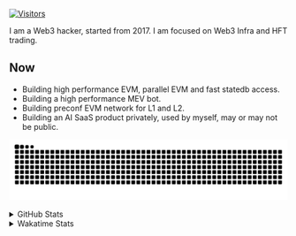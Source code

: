 <!-- markdownlint-disable MD041 MD010 MD033 -->
[![Visitors](https://api.visitorbadge.io/api/daily?path=Akagi201%2FAkagi201&label=Visitors%20Today&countColor=%2337d67a)](https://visitorbadge.io/status?path=Akagi201%2FAkagi201)

I am a Web3 hacker, started from 2017. I am focused on Web3 Infra and HFT trading.

## Now

* Building high performance EVM, parallel EVM and fast statedb access.
* Building a high performance MEV bot.
* Building preconf EVM network for L1 and L2.
* Building an AI SaaS product privately, used by myself, may or may not be public.

[![github contribution grid snake animation](https://raw.githubusercontent.com/Akagi201/Akagi201/output/github-contribution-grid-snake.svg#gh-light-mode-only)](https://github.com/Akagi201)

<details>
<summary>GitHub Stats</summary>
  <a href="https://github.com/Akagi201"><img alt="Profile Detail" src="https://raw.githubusercontent.com/Akagi201/Akagi201/master/profile-summary-card-output/dracula/0-profile-details.svg" /></a>
  <a href="https://github.com/Akagi201"><img alt="Github Stats" src="https://raw.githubusercontent.com/Akagi201/Akagi201/master/profile-summary-card-output/dracula/3-stats.svg" /></a>
  <a href="https://github.com/Akagi201"><img alt="Lang By Commits" src="https://raw.githubusercontent.com/Akagi201/Akagi201/master/profile-summary-card-output/dracula/2-most-commit-language.svg" /></a>
</details>

<details>
<summary>Wakatime Stats</summary>
<br>

<!--START_SECTION:waka-->

```txt
From: 30 November 2024 - To: 07 December 2024

Total Time: 45 hrs 2 mins

Other         17 hrs 59 mins  ██████████░░░░░░░░░░░░░░░   39.95 %
Rust          16 hrs 42 mins  █████████▒░░░░░░░░░░░░░░░   37.11 %
sh            4 hrs           ██▒░░░░░░░░░░░░░░░░░░░░░░   08.89 %
Go            2 hrs 29 mins   █▒░░░░░░░░░░░░░░░░░░░░░░░   05.55 %
TOML          54 mins         ▓░░░░░░░░░░░░░░░░░░░░░░░░   02.02 %
Markdown      43 mins         ▒░░░░░░░░░░░░░░░░░░░░░░░░   01.62 %
Python        38 mins         ▒░░░░░░░░░░░░░░░░░░░░░░░░   01.44 %
XML           21 mins         ▒░░░░░░░░░░░░░░░░░░░░░░░░   00.81 %
JSON          21 mins         ▒░░░░░░░░░░░░░░░░░░░░░░░░   00.78 %
HTML          18 mins         ▒░░░░░░░░░░░░░░░░░░░░░░░░   00.68 %
```

<!--END_SECTION:waka-->

</details>
